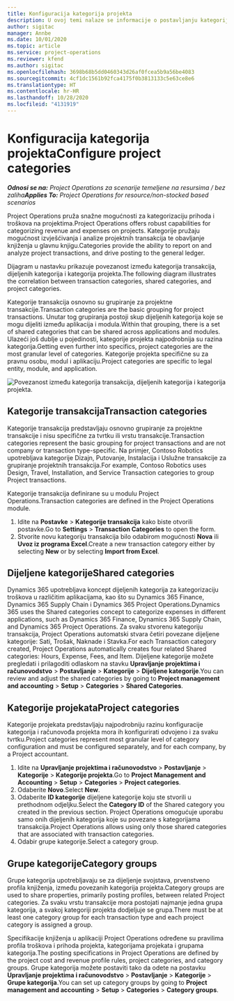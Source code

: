 ```yaml
---
title: Konfiguracija kategorija projekta
description: U ovoj temi nalaze se informacije o postavljanju kategorija projekta.
author: sigitac
manager: Annbe
ms.date: 10/01/2020
ms.topic: article
ms.service: project-operations
ms.reviewer: kfend
ms.author: sigitac
ms.openlocfilehash: 3698b68b5dd0460343d26af0fcea5b9a56be4083
ms.sourcegitcommit: 4cf1dc1561b92fca4175f0b3813133c5e63ce8e6
ms.translationtype: HT
ms.contentlocale: hr-HR
ms.lasthandoff: 10/28/2020
ms.locfileid: "4131919"
---
```

# <a name="configure-project-categories"></a><span data-ttu-id="ed563-103">Konfiguracija kategorija projekta</span><span class="sxs-lookup"><span data-stu-id="ed563-103">Configure project categories</span></span>

<span data-ttu-id="ed563-104">_**Odnosi se na:** Project Operations za scenarije temeljene na resursima / bez zaliha_</span><span class="sxs-lookup"><span data-stu-id="ed563-104">_**Applies To:** Project Operations for resource/non-stocked based scenarios_</span></span>

<span data-ttu-id="ed563-105">Project Operations pruža snažne mogućnosti za kategorizaciju prihoda i troškova na projektima.</span><span class="sxs-lookup"><span data-stu-id="ed563-105">Project Operations offers robust capabilities for categorizing revenue and expenses on projects.</span></span> <span data-ttu-id="ed563-106">Kategorije pružaju mogućnost izvješćivanja i analize projektnih transakcija te obavljanje knjiženja u glavnu knjigu.</span><span class="sxs-lookup"><span data-stu-id="ed563-106">Categories provide the ability to report on and analyze project transactions, and drive posting to the general ledger.</span></span>

<span data-ttu-id="ed563-107">Dijagram u nastavku prikazuje povezanost između kategorija transakcija, dijeljenih kategorija i kategorija projekta.</span><span class="sxs-lookup"><span data-stu-id="ed563-107">The following diagram illustrates the correlation between transaction categories, shared categories, and project categories.</span></span> 

<span data-ttu-id="ed563-108">Kategorije transakcija osnovno su grupiranje za projektne transakcije.</span><span class="sxs-lookup"><span data-stu-id="ed563-108">Transaction categories are the basic grouping for project transactions.</span></span> <span data-ttu-id="ed563-109">Unutar tog grupiranja postoji skup dijeljenih kategorija koje se mogu dijeliti između aplikacija i modula.</span><span class="sxs-lookup"><span data-stu-id="ed563-109">Within that grouping, there is a set of shared categories that can be shared across applications and modules.</span></span> <span data-ttu-id="ed563-110">Ulazeći još dublje u pojedinosti, kategorije projekta najpodrobnija su razina kategorija.</span><span class="sxs-lookup"><span data-stu-id="ed563-110">Getting even further into specifics, project categories are the most granular level of categories.</span></span> <span data-ttu-id="ed563-111">Kategorije projekta specifične su za pravnu osobu, modul i aplikaciju.</span><span class="sxs-lookup"><span data-stu-id="ed563-111">Project categories are specific to legal entity, module, and application.</span></span>

![Povezanost između kategorija transakcija, dijeljenih kategorija i kategorija projekta.](media/project-categories.png)

## <a name="transaction-categories"></a><span data-ttu-id="ed563-113">Kategorije transakcija</span><span class="sxs-lookup"><span data-stu-id="ed563-113">Transaction categories</span></span>

<span data-ttu-id="ed563-114">Kategorije transakcija predstavljaju osnovno grupiranje za projektne transakcije i nisu specifične za tvrtku ili vrstu transakcije.</span><span class="sxs-lookup"><span data-stu-id="ed563-114">Transaction categories represent the basic grouping for project transactions and are not company or transaction type-specific.</span></span> <span data-ttu-id="ed563-115">Na primjer, Contoso Robotics upotrebljava kategorije Dizajn, Putovanje, Instalacija i Uslužne transakcije za grupiranje projektnih transakcija.</span><span class="sxs-lookup"><span data-stu-id="ed563-115">For example, Contoso Robotics uses Design, Travel, Installation, and Service Transaction categories to group Project transactions.</span></span>

<span data-ttu-id="ed563-116">Kategorije transakcija definirane su u modulu Project Operations.</span><span class="sxs-lookup"><span data-stu-id="ed563-116">Transaction categories are defined in the Project Operations module.</span></span> 
1. <span data-ttu-id="ed563-117">Idite na **Postavke** \> **Kategorije transakcija** kako biste otvorili postavke.</span><span class="sxs-lookup"><span data-stu-id="ed563-117">Go to **Settings** \> **Transaction Categories** to open the form.</span></span> 
2. <span data-ttu-id="ed563-118">Stvorite novu kategoriju transakcija bilo odabirom mogućnosti **Nova** ili **Uvoz iz programa Excel**.</span><span class="sxs-lookup"><span data-stu-id="ed563-118">Create a new transaction category either by selecting **New** or by selecting **Import from Excel**.</span></span>

## <a name="shared-categories"></a><span data-ttu-id="ed563-119">Dijeljene kategorije</span><span class="sxs-lookup"><span data-stu-id="ed563-119">Shared categories</span></span>

<span data-ttu-id="ed563-120">Dynamics 365 upotrebljava koncept dijeljenih kategorija za kategorizaciju troškova u različitim aplikacijama, kao što su Dynamics 365 Finance, Dynamics 365 Supply Chain i Dynamics 365 Project Operations.</span><span class="sxs-lookup"><span data-stu-id="ed563-120">Dynamics 365 uses the Shared categories concept to categorize expenses in different applications, such as Dynamics 365 Finance, Dynamics 365 Supply Chain, and Dynamics 365 Project Operations.</span></span> <span data-ttu-id="ed563-121">Za svaku stvorenu kategoriju transakcija, Project Operations automatski stvara četiri povezane dijeljene kategorije: Sati, Trošak, Naknade i Stavka.</span><span class="sxs-lookup"><span data-stu-id="ed563-121">For each Transaction category created, Project Operations automatically creates four related Shared categories: Hours, Expense, Fees, and Item.</span></span> <span data-ttu-id="ed563-122">Dijeljene kategorije možete pregledati i prilagoditi odlaskom na stavku **Upravljanje projektima i računovodstvo** \> **Postavljanje** \> **Kategorije** \> **Dijeljene kategorije**.</span><span class="sxs-lookup"><span data-stu-id="ed563-122">You can review and adjust the shared categories by going to **Project management and accounting** \> **Setup** \> **Categories** \> **Shared Categories**.</span></span>

## <a name="project-categories"></a><span data-ttu-id="ed563-123">Kategorije projekata</span><span class="sxs-lookup"><span data-stu-id="ed563-123">Project categories</span></span>

<span data-ttu-id="ed563-124">Kategorije projekata predstavljaju najpodrobniju razinu konfiguracije kategorija i računovođa projekta mora ih konfigurirati odvojeno i za svaku tvrtku.</span><span class="sxs-lookup"><span data-stu-id="ed563-124">Project categories represent most granular level of category configuration and must be configured separately, and for each company, by a Project accountant.</span></span>

1. <span data-ttu-id="ed563-125">Idite na **Upravljanje projektima i računovodstvo** \> **Postavljanje** \> **Kategorije** \> **Kategorije projekta**.</span><span class="sxs-lookup"><span data-stu-id="ed563-125">Go to **Project Management and Accounting** \> **Setup** \> **Categories** \> **Project categories**.</span></span>
2. <span data-ttu-id="ed563-126">Odaberite **Novo**.</span><span class="sxs-lookup"><span data-stu-id="ed563-126">Select **New**.</span></span>
3. <span data-ttu-id="ed563-127">Odaberite **ID kategorije** dijeljene kategorije koju ste stvorili u prethodnom odjeljku.</span><span class="sxs-lookup"><span data-stu-id="ed563-127">Select the **Category ID** of the Shared category you created in the previous section.</span></span> <span data-ttu-id="ed563-128">Project Operations omogućuje uporabu samo onih dijeljenih kategorija koje su povezane s kategorijama transakcija.</span><span class="sxs-lookup"><span data-stu-id="ed563-128">Project Operations allows using only those shared categories that are associated with transaction categories.</span></span>
4. <span data-ttu-id="ed563-129">Odabir grupe kategorije.</span><span class="sxs-lookup"><span data-stu-id="ed563-129">Select a category group.</span></span>

## <a name="category-groups"></a><span data-ttu-id="ed563-130">Grupe kategorije</span><span class="sxs-lookup"><span data-stu-id="ed563-130">Category groups</span></span>

<span data-ttu-id="ed563-131">Grupe kategorija upotrebljavaju se za dijeljenje svojstava, prvenstveno profila knjiženja, između povezanih kategorija projekta.</span><span class="sxs-lookup"><span data-stu-id="ed563-131">Category groups are used to share properties, primarily posting profiles, between related Project categories.</span></span> <span data-ttu-id="ed563-132">Za svaku vrstu transakcije mora postojati najmanje jedna grupa kategorija, a svakoj kategoriji projekta dodjeljuje se grupa.</span><span class="sxs-lookup"><span data-stu-id="ed563-132">There must be at least one category group for each transaction type and each project category is assigned a group.</span></span>

<span data-ttu-id="ed563-133">Specifikacije knjiženja u aplikaciji Project Operations određene su pravilima profila troškova i prihoda projekta, kategorijama projekata i grupama kategorija.</span><span class="sxs-lookup"><span data-stu-id="ed563-133">The posting specifications in Project Operations are defined by the project cost and revenue profile rules, project categories, and category groups.</span></span> <span data-ttu-id="ed563-134">Grupe kategorija možete postaviti tako da odete na postavku **Upravljanje projektima i računovodstvo** \> **Postavljanje** \> **Kategorije** \> **Grupe kategorija**.</span><span class="sxs-lookup"><span data-stu-id="ed563-134">You can set up category groups by going to **Project management and accounting** \> **Setup** \> **Categories** \> **Category groups**.</span></span>

